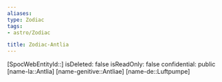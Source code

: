 ```yaml
---
aliases: 
type: Zodiac
tags:
- astro/Zodiac

title: Zodiac-Antlia
---
```

[SpocWebEntityId::]
isDeleted: false
isReadOnly: false
confidential: public
[name-la::Antlia]
[name-genitive::Antliae]
[name-de::Luftpumpe]


